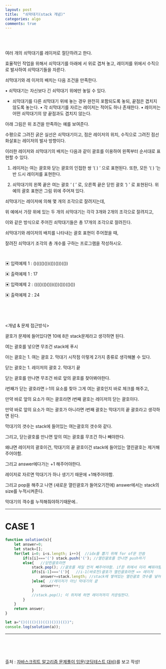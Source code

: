 ```yaml
---
layout: post
title:  "쇠막대기(stack 개념)"
categories: algo
comments: true
---
```


<br>

<br>

여러 개의 쇠막대기를 레이저로 절단하려고 한다. 

효율적인 작업을 위해서 쇠막대기를 아래에 서 위로 겹쳐 놓고, 레이저를 위에서 수직으로 발사하여 쇠막대기들을 자른다. 

쇠막대기와 레 이저의 배치는 다음 조건을 만족한다.


• 쇠막대기는 자신보다 긴 쇠막대기 위에만 놓일 수 있다. 

- 쇠막대기를 다른 쇠막대기 위에 놓는 경우 완전히 포함되도록 놓되, 끝점은 겹치지 않도록 놓는다.
• 각 쇠막대기를 자르는 레이저는 적어도 하나 존재한다.
• 레이저는 어떤 쇠막대기의 양 끝점과도 겹치지 않는다.


아래 그림은 위 조건을 만족하는 예를 보여준다. 

수평으로 그려진 굵은 실선은 쇠막대기이고, 점은 레이저의 위치, 수직으로 그려진 점선 화살표는 레이저의 발사 방향이다.

이러한 레이저와 쇠막대기의 배치는 다음과 같이 괄호를 이용하여 왼쪽부터 순서대로 표현할 수 있다.

1. 레이저는 여는 괄호와 닫는 괄호의 인접한 쌍 ‘( ) ’ 으로 표현된다. 또한, 모든 ‘( ) ’는 반 드시 레이저를 표현한다.

2. 쇠막대기의 왼쪽 끝은 여는 괄호 ‘ ( ’ 로, 오른쪽 끝은 닫힌 괄호 ‘) ’ 로 표현된다.
위 예의 괄호 표현은 그림 위에 주어져 있다.

쇠막대기는 레이저에 의해 몇 개의 조각으로 잘려지는데, 

위 예에서 가장 위에 있는 두 개의 쇠막대기는 각각 3개와 2개의 조각으로 잘려지고, 

이와 같은 방식으로 주어진 쇠막대기들은 총 17개의 조각으로 잘려진다.

쇠막대기와 레이저의 배치를 나타내는 괄호 표현이 주어졌을 때, 

잘려진 쇠막대기 조각의 총 개수를 구하는 프로그램을 작성하시오.

<br>

▣ 입력예제 1  : ()(((()())(())()))(())

▣ 출력예제 1  : 17

▣ 입력예제 2  : (((()(()()))(())()))(()())

▣ 출력예제 2  : 24


<br>

<br>
<br>

<개념 & 문제 접근방식>

괄호가 문제에 들어있다면 10에 8은 stack문제라고 생각하면 된다.

여는 괄호를 넣으면 무조건 stack에 푸시

아는 괄호는 1. 여는 괄호 2. 막대기 시작점 이렇게 2가지 종류로 생각해볼 수 있다.

닫는 괄호는 1. 레이저의 괄호 2. 막대기 끝 

닫는 괄호를 만나면 무조건 바로 앞의 괄호를 찾아봐야한다.

i번째가 닫는 괄호라면 i-1의 요소를 찾아 그게 여는 괄호인지 바로 체크를 해주고,

만약 바로 앞의 요소가 여는 괄호라면 i번째 괄호는 레이저의 닫는 괄호이다.

만약 바로 앞의 요소가 여는 괄호가 아니라면 i번째 괄호는 막대기의 끝 괄호라고 생각하면 된다.

막대기의 갯수는 stack에 들어있는 여는괄호의 갯수와 같다.
 
그리고, 닫는괄호를 만나면 앞의 여는 괄호를 무조건 하나 빼야한다. 

왜냐면 레이저의 괄호이건, 막대기의 끝 괄호이건 stack에 들어있는 열린괄호는 제거해주어야함. 

그리고 answer에다가는 +1 해주어야한다.

레이저로 자르면 막대기가 하나 생기기 때문에 +1해주어야함.

그리고 pop을 해주고 나면 (새로운 열린괄호가 들어오기전에) answer에서는 stack의 size를 누적시켜준다.

막대기의 객수를 누적해줘야하기때문에..

---

# CASE 1

~~~js
function solution(s){
    let answer=0;
    let stack=[];
    for(let i=0; i<s.length; i++){  //idx를 뽑기 위해 for of문 안씀
        if(s[i]==='(') stack.push('('); //열린괄호를 만나면 push하기
        else{   //닫힌괄호라면
            stack.pop(); //괄호를 제일 먼저 빼주어야함. if문 위에서 미리 빼줘야함
            if(s[i-1]==='('){   //i-1(바로전)괄호가 열린괄호라면 => 레이저
                answer+=stack.length; //stack에 쌓여있는 열린괄호 갯수를 넣어준다
            }else{  //레이저가 아닌 막대기의 끝
                answer++;
            } 
            //stack.pop(); 이 위치에 하면 레이저까지 카운팅한다.
        }
    }                          
    return answer;
}

let a="()(((()())(())()))(())";
console.log(solution(a));
~~~

---


<br>

<br>

<br>

출처 :  [자바스크립트 알고리즘 문제풀이 입문(코딩테스트 대비)](https://www.inflearn.com/course/%EC%9E%90%EB%B0%94%EC%8A%A4%ED%81%AC%EB%A6%BD%ED%8A%B8-%EC%95%8C%EA%B3%A0%EB%A6%AC%EC%A6%98-%EB%AC%B8%EC%A0%9C%ED%92%80%EC%9D%B4/dashboard)를 보고 작성!

